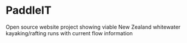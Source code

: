 # PaddleIT
Open source website project showing viable New Zealand whitewater kayaking/rafting runs with current flow information
